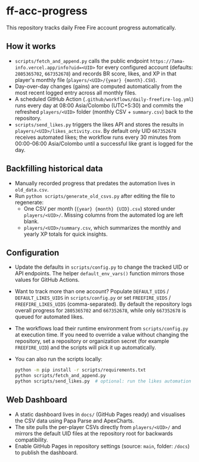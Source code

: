 ﻿# ff-acc-progress

This repository tracks daily Free Fire account progress automatically.

## How it works

- `scripts/fetch_and_append.py` calls the public endpoint `https://7ama-info.vercel.app/info?uid=<UID>` for every configured account (defaults: `2805365702`, `667352678`) and records BR score, likes, and XP in that player's monthly file (`players/<UID>/{year} {month}.CSV`).
- Day-over-day changes (gains) are computed automatically from the most recent logged entry across all monthly files.
- A scheduled GitHub Action (`.github/workflows/daily-freefire-log.yml`) runs every day at 08:00 Asia/Colombo (UTC+5:30) and commits the refreshed `players/<UID>` folder (monthly CSV + `summary.csv`) back to the repository.
- `scripts/send_likes.py` triggers the likes API and stores the results in `players/<UID>/likes_activity.csv`. By default only UID `667352678` receives automated likes; the workflow runs every 30 minutes from 00:00-06:00 Asia/Colombo until a successful like grant is logged for the day.

## Backfilling historical data

- Manually recorded progress that predates the automation lives in `old_data.csv`.
- Run `python scripts/generate_old_csvs.py` after editing the file to regenerate:
  - One CSV per month (`{year} {month} {UID}.csv`) stored under `players/<UID>/`. Missing columns from the automated log are left blank.
  - `players/<UID>/summary.csv`, which summarizes the monthly and yearly XP totals for quick insights.

## Configuration

- Update the defaults in `scripts/config.py` to change the tracked UID or API endpoints. The helper `default_env_vars()` function mirrors those values for GitHub Actions.
- Want to track more than one account? Populate `DEFAULT_UIDS` / `DEFAULT_LIKES_UIDS` in `scripts/config.py` or set `FREEFIRE_UIDS` / `FREEFIRE_LIKES_UIDS` (comma-separated). By default the repository logs overall progress for `2805365702` and `667352678`, while only `667352678` is queued for automated likes.
- The workflows load their runtime environment from `scripts/config.py` at execution time. If you need to override a value without changing the repository, set a repository or organization secret (for example `FREEFIRE_UID`) and the scripts will pick it up automatically.
- You can also run the scripts locally:

  ```bash
  python -m pip install -r scripts/requirements.txt
  python scripts/fetch_and_append.py
  python scripts/send_likes.py  # optional: run the likes automation locally
  ```

## Web Dashboard

- A static dashboard lives in `docs/` (GitHub Pages ready) and visualises the CSV data using Papa Parse and ApexCharts.
- The site pulls the per-player CSVs directly from `players/<UID>/` and mirrors the default UID files at the repository root for backwards compatibility.
- Enable GitHub Pages in repository settings (source: `main`, folder: `/docs`) to publish the dashboard.

